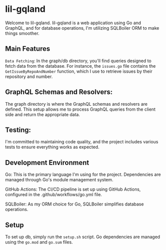 # lil-gqland

Welcome to lil-gqland. lil-gqland is a web application using Go and GraphQL, and for database operations, I'm utilizing SQLBoiler ORM to make things smoother.

## Main Features
`Data Fetching`: In the graph/db directory, you'll find queries designed to fetch data from the database. 
For instance, the `issues.go` file contains the `GetIssueByRepoAndNumber` function, which I use to retrieve issues by their repository and number.

## GraphQL Schemas and Resolvers: 
The graph directory is where the GraphQL schemas and resolvers are defined. This setup allows me to process GraphQL queries from the client side and return the appropriate data.

## Testing:
I'm committed to maintaining code quality, and the project includes various tests to ensure everything works as expected.

## Development Environment
Go: This is the primary language I'm using for the project. Dependencies are managed through Go's module management system.

GitHub Actions: The CI/CD pipeline is set up using GitHub Actions, configured in the .github/workflows/go.yml file.

SQLBoiler: As my ORM choice for Go, SQLBoiler simplifies database operations.

## Setup
To set up db, simply run the `setup.sh` script. Go dependencies are managed using the `go.mod` and `go.sum` files.

